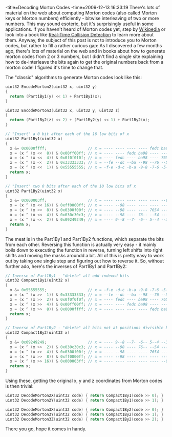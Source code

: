 -title=Decoding Morton Codes
-time=2009-12-13 16:33:19
There's lots of material on the web about computing Morton codes \(also called Morton keys or Morton numbers\) efficiently \- bitwise interleaving of two or more numbers. This may sound esoteric, but it's surprisingly useful in some applications. If you haven't heard of Morton codes yet, step by [Wikipedia](http://en.wikipedia.org/wiki/Z-order_%28curve%29) or look into a book like [Real-Time Collision Detection](http://realtimecollisiondetection.net/books/rtcd/) to learn more about them. Anyway, the subject of this post is not to introduce you to Morton codes, but rather to fill a rather curious gap: As I discovered a few months ago, there's lots of material on the web and in books about how to generate morton codes from 2 or 3 numbers, but I didn't find a single site explaining how to de\-interleave the bits again to get the original numbers back from a morton code! I figured it's time to change that.

The "classic" algorithms to generate Morton codes look like this:

```cpp
uint32 EncodeMorton2(uint32 x, uint32 y)
{
  return (Part1By1(y) << 1) + Part1By1(x);
}

uint32 EncodeMorton3(uint32 x, uint32 y, uint32 z)
{
  return (Part1By2(z) << 2) + (Part1By2(y) << 1) + Part1By2(x);
}

// "Insert" a 0 bit after each of the 16 low bits of x
uint32 Part1By1(uint32 x)
{
  x &= 0x0000ffff;                  // x = ---- ---- ---- ---- fedc ba98 7654 3210
  x = (x ^ (x <<  8)) & 0x00ff00ff; // x = ---- ---- fedc ba98 ---- ---- 7654 3210
  x = (x ^ (x <<  4)) & 0x0f0f0f0f; // x = ---- fedc ---- ba98 ---- 7654 ---- 3210
  x = (x ^ (x <<  2)) & 0x33333333; // x = --fe --dc --ba --98 --76 --54 --32 --10
  x = (x ^ (x <<  1)) & 0x55555555; // x = -f-e -d-c -b-a -9-8 -7-6 -5-4 -3-2 -1-0
  return x;
}

// "Insert" two 0 bits after each of the 10 low bits of x
uint32 Part1By2(uint32 x)
{
  x &= 0x000003ff;                  // x = ---- ---- ---- ---- ---- --98 7654 3210
  x = (x ^ (x << 16)) & 0xff0000ff; // x = ---- --98 ---- ---- ---- ---- 7654 3210
  x = (x ^ (x <<  8)) & 0x0300f00f; // x = ---- --98 ---- ---- 7654 ---- ---- 3210
  x = (x ^ (x <<  4)) & 0x030c30c3; // x = ---- --98 ---- 76-- --54 ---- 32-- --10
  x = (x ^ (x <<  2)) & 0x09249249; // x = ---- 9--8 --7- -6-- 5--4 --3- -2-- 1--0
  return x;
}
```

The meat is in the Part1By1 and Part1By2 functions, which separate the bits from each other. Reversing this function is actually very easy \- it mainly boils down to executing the function in reverse, turning left shifts into right shifts and moving the masks aroundd a bit. All of this is pretty easy to work out by taking one single step and figuring out how to reverse it. So, without further ado, here's the inverses of Part1By1 and Part1By2:

```cpp
// Inverse of Part1By1 - "delete" all odd-indexed bits
uint32 Compact1By1(uint32 x)
{
  x &= 0x55555555;                  // x = -f-e -d-c -b-a -9-8 -7-6 -5-4 -3-2 -1-0
  x = (x ^ (x >>  1)) & 0x33333333; // x = --fe --dc --ba --98 --76 --54 --32 --10
  x = (x ^ (x >>  2)) & 0x0f0f0f0f; // x = ---- fedc ---- ba98 ---- 7654 ---- 3210
  x = (x ^ (x >>  4)) & 0x00ff00ff; // x = ---- ---- fedc ba98 ---- ---- 7654 3210
  x = (x ^ (x >>  8)) & 0x0000ffff; // x = ---- ---- ---- ---- fedc ba98 7654 3210
  return x;
}

// Inverse of Part1By2 - "delete" all bits not at positions divisible by 3
uint32 Compact1By2(uint32 x)
{
  x &= 0x09249249;                  // x = ---- 9--8 --7- -6-- 5--4 --3- -2-- 1--0
  x = (x ^ (x >>  2)) & 0x030c30c3; // x = ---- --98 ---- 76-- --54 ---- 32-- --10
  x = (x ^ (x >>  4)) & 0x0300f00f; // x = ---- --98 ---- ---- 7654 ---- ---- 3210
  x = (x ^ (x >>  8)) & 0xff0000ff; // x = ---- --98 ---- ---- ---- ---- 7654 3210
  x = (x ^ (x >> 16)) & 0x000003ff; // x = ---- ---- ---- ---- ---- --98 7654 3210
  return x;
}
```

Using these, getting the original x, y and z coordinates from Morton codes is then trivial:

```cpp
uint32 DecodeMorton2X(uint32 code) { return Compact1By1(code >> 0); }
uint32 DecodeMorton2Y(uint32 code) { return Compact1By1(code >> 1); }

uint32 DecodeMorton3X(uint32 code) { return Compact1By2(code >> 0); }
uint32 DecodeMorton3Y(uint32 code) { return Compact1By2(code >> 1); }
uint32 DecodeMorton3Z(uint32 code) { return Compact1By2(code >> 2); }
```

There you go, hope it comes in handy.
